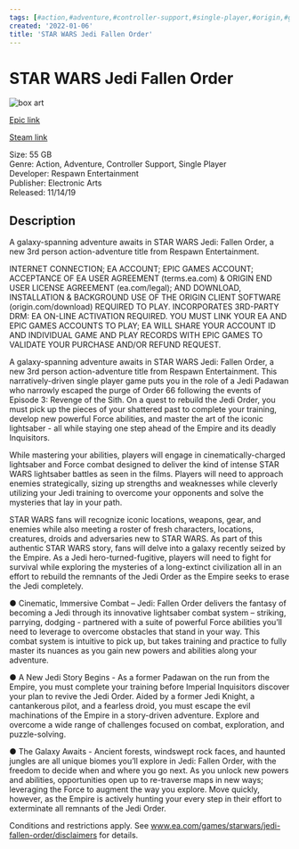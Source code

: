 ```yaml
---
tags: [#action,#adventure,#controller-support,#single-player,#origin,#game,#owned,#pc]
created: '2022-01-06'
title: 'STAR WARS Jedi Fallen Order'
---
```

# STAR WARS Jedi Fallen Order

![box art](https://cdn1.epicgames.com/e509c16d53714b13ba8e393966507255/offer/jedi-fallen-orderWide-1920x1080-28eae371dbae080e2fc0df646fa42917.jpg?h=270&amp;resize=1&amp;w=480)

[Epic link](https://www.epicgames.com/store/en-US/p/star-wars-jedi-fallen-order)

[Steam link](https://store.steampowered.com/app/1172380/STAR_WARS_Jedi_Fallen_Order/?snr=1_7_7_151_150_1)

Size: 55 GB  
Genre: Action, Adventure, Controller Support, Single Player  
Developer: Respawn Entertainment  
Publisher: Electronic Arts  
Released: 11/14/19  

## Description

A galaxy-spanning adventure awaits in STAR WARS Jedi: Fallen Order, a new 3rd person action-adventure title from Respawn Entertainment.

INTERNET CONNECTION; EA ACCOUNT; EPIC GAMES ACCOUNT; ACCEPTANCE OF EA USER AGREEMENT (terms.ea.com) &amp; ORIGIN END USER LICENSE AGREEMENT (ea.com/legal); AND DOWNLOAD, INSTALLATION &amp; BACKGROUND USE OF THE ORIGIN CLIENT SOFTWARE (origin.com/download) REQUIRED TO PLAY. INCORPORATES 3RD-PARTY DRM: EA ON-LINE ACTIVATION REQUIRED. YOU MUST LINK YOUR EA AND EPIC GAMES ACCOUNTS TO PLAY; EA WILL SHARE YOUR ACCOUNT ID AND INDIVIDUAL GAME AND PLAY RECORDS WITH EPIC GAMES TO VALIDATE YOUR PURCHASE AND/OR REFUND REQUEST.

A galaxy-spanning adventure awaits in STAR WARS Jedi: Fallen Order, a new 3rd person action-adventure title from Respawn Entertainment. This narratively-driven single player game puts you in the role of a Jedi Padawan who narrowly escaped the purge of Order 66 following the events of Episode 3: Revenge of the Sith. On a quest to rebuild the Jedi Order, you must pick up the pieces of your shattered past to complete your training, develop new powerful Force abilities, and master the art of the iconic lightsaber - all while staying one step ahead of the Empire and its deadly Inquisitors. 

While mastering your abilities, players will engage in cinematically-charged lightsaber and Force combat designed to deliver the kind of intense STAR WARS lightsaber battles as seen in the films. Players will need to approach enemies strategically, sizing up strengths and weaknesses while cleverly utilizing your Jedi training to overcome your opponents and solve the mysteries that lay in your path. 

STAR WARS fans will recognize iconic locations, weapons, gear, and enemies while also meeting a roster of fresh characters, locations, creatures, droids and adversaries new to STAR WARS. As part of this authentic STAR WARS story, fans will delve into a galaxy recently seized by the Empire. As a Jedi hero-turned-fugitive, players will need to fight for survival while exploring the mysteries of a long-extinct civilization all in an effort to rebuild the remnants of the Jedi Order as the Empire seeks to erase the Jedi completely.

● Cinematic, Immersive Combat – Jedi: Fallen Order delivers the fantasy of becoming a Jedi through its innovative lightsaber combat system – striking, parrying, dodging - partnered with a suite of powerful Force abilities you’ll need to leverage to overcome obstacles that stand in your way. This combat system is intuitive to pick up, but takes training and practice to fully master its nuances as you gain new powers and abilities along your adventure.

● A New Jedi Story Begins - As a former Padawan on the run from the Empire, you must complete your training before Imperial Inquisitors discover your plan to revive the Jedi Order. Aided by a former Jedi Knight, a cantankerous pilot, and a fearless droid, you must escape the evil machinations of the Empire in a story-driven adventure. Explore and overcome a wide range of challenges focused on combat, exploration, and puzzle-solving. 

● The Galaxy Awaits - Ancient forests, windswept rock faces, and haunted jungles are all unique biomes you’ll explore in Jedi: Fallen Order, with the freedom to decide when and where you go next. As you unlock new powers and abilities, opportunities open up to re-traverse maps in new ways; leveraging the Force to augment the way you explore. Move quickly, however, as the Empire is actively hunting your every step in their effort to exterminate all remnants of the Jedi Order.

Conditions and restrictions apply. See www.ea.com/games/starwars/jedi-fallen-order/disclaimers for details.
